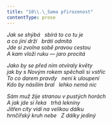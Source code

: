 ```yaml
---
title: "10\\.\_Sama přirozenost"
contentType: prose
---
```


_Jak se shýbá   sbírá to co tu je  
a co jiní drží   bráti odmítá  
Jde si zvolna sobě pravou cestou  
A kam vloží ruku — jaro procitá_

  

_Jako by se před ním otvíraly květy  
jak by s Novým rokem spěchali si vstříc  
To co darem pravdy   není k uloupení  
Kdo by násilím bral   lehko nemá nic_

  

_Sám muž žije stranou v pustých horách  
A jak jde si řeka   trhá lekníny  
Jitřen city vidí na velikou dálku  
hrnčířský kruh nebe   Z dálky jediný_
